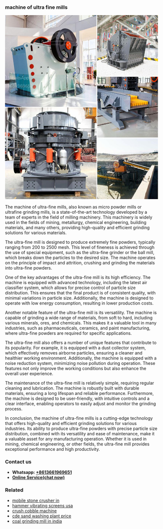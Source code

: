 <h3>machine of ultra fine mills</h3><img src='1708322673.jpg' alt=''><p>The machine of ultra-fine mills, also known as micro powder mills or ultrafine grinding mills, is a state-of-the-art technology developed by a team of experts in the field of milling machinery. This machinery is widely used in the fields of mining, metallurgy, chemical engineering, building materials, and many others, providing high-quality and efficient grinding solutions for various materials.</p><p>The ultra-fine mill is designed to produce extremely fine powders, typically ranging from 200 to 2500 mesh. This level of fineness is achieved through the use of special equipment, such as the ultra-fine grinder or the ball mill, which breaks down the particles to the desired size. The machine operates on the principle of impact and attrition, crushing and grinding the materials into ultra-fine powders.</p><p>One of the key advantages of the ultra-fine mill is its high efficiency. The machine is equipped with advanced technology, including the latest air classifier system, which allows for precise control of particle size distribution. This ensures that the final product is of consistent quality, with minimal variations in particle size. Additionally, the machine is designed to operate with low energy consumption, resulting in lower production costs.</p><p>Another notable feature of the ultra-fine mill is its versatility. The machine is capable of grinding a wide range of materials, from soft to hard, including various minerals, ores, and chemicals. This makes it a valuable tool in many industries, such as pharmaceuticals, ceramics, and paint manufacturing, where ultra-fine powders are required for specific applications.</p><p>The ultra-fine mill also offers a number of unique features that contribute to its popularity. For example, it is equipped with a dust collector system, which effectively removes airborne particles, ensuring a cleaner and healthier working environment. Additionally, the machine is equipped with a noise reduction system, minimizing noise pollution during operation. These features not only improve the working conditions but also enhance the overall user experience.</p><p>The maintenance of the ultra-fine mill is relatively simple, requiring regular cleaning and lubrication. The machine is robustly built with durable materials, ensuring a long lifespan and reliable performance. Furthermore, the machine is designed to be user-friendly, with intuitive controls and a clear interface, enabling operators to easily adjust and monitor the grinding process.</p><p>In conclusion, the machine of ultra-fine mills is a cutting-edge technology that offers high-quality and efficient grinding solutions for various industries. Its ability to produce ultra-fine powders with precise particle size distribution, combined with its versatility and ease of maintenance, make it a valuable asset for any manufacturing operation. Whether it is used in mining, chemical engineering, or other fields, the ultra-fine mill provides exceptional performance and high productivity.</p><h3>Contact us</h3><ul><li><strong>Whatsapp:&nbsp;<a href="https://wa.me/8613661969651">+8613661969651</a></strong></li><li><a href="https://swt.shibang-china.com/?git&amp;zhl&amp;machine of ultra fine mills"><strong>Online Service(chat now)</strong></a></li></ul><h3>Related</h3><ul><li><a href='mobile stone crusher in.md'>mobile stone crusher in</a></li><li><a href='hammer vibrating screens usa.md'>hammer vibrating screens usa</a></li><li><a href='crush cobble machine.md'>crush cobble machine</a></li><li><a href='cde sand washing plant price.md'>cde sand washing plant price</a></li><li><a href='coal grinding mill in india.md'>coal grinding mill in india</a></li></ul>